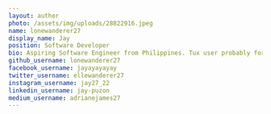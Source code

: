 ```yaml
---
layout: author
photo: /assets/img/uploads/28822916.jpeg
name: lonewanderer27
display_name: Jay
position: Software Developer
bio: Aspiring Software Engineer from Philippines. Tux user probably forever. Digital freedom is what I fight for. He / Him.
github_username: lonewanderer27
facebook_username: jayayayayay
twitter_username: ellewanderer27
instagram_username: jay27_22
linkedin_username: jay-puzon
medium_username: adrianejames27
---
```

